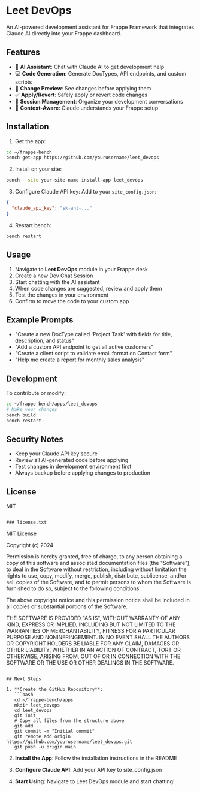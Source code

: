 # Leet DevOps

An AI-powered development assistant for Frappe Framework that integrates Claude AI directly into your Frappe dashboard.

## Features

- 🤖 **AI Assistant**: Chat with Claude AI to get development help
- 💻 **Code Generation**: Generate DocTypes, API endpoints, and custom scripts
- 🔄 **Change Preview**: See changes before applying them
- ✅ **Apply/Revert**: Safely apply or revert code changes
- 📝 **Session Management**: Organize your development conversations
- 🎯 **Context-Aware**: Claude understands your Frappe setup

## Installation

1. Get the app:
```bash
cd ~/frappe-bench
bench get-app https://github.com/yourusername/leet_devops
```

2. Install on your site:
```bash
bench --site your-site-name install-app leet_devops
```

3. Configure Claude API key:
Add to your `site_config.json`:
```json
{
  "claude_api_key": "sk-ant-..."
}
```

4. Restart bench:
```bash
bench restart
```

## Usage

1. Navigate to **Leet DevOps** module in your Frappe desk
2. Create a new Dev Chat Session
3. Start chatting with the AI assistant
4. When code changes are suggested, review and apply them
5. Test the changes in your environment
6. Confirm to move the code to your custom app

## Example Prompts

- "Create a new DocType called 'Project Task' with fields for title, description, and status"
- "Add a custom API endpoint to get all active customers"
- "Create a client script to validate email format on Contact form"
- "Help me create a report for monthly sales analysis"

## Development

To contribute or modify:

```bash
cd ~/frappe-bench/apps/leet_devops
# Make your changes
bench build
bench restart
```

## Security Notes

- Keep your Claude API key secure
- Review all AI-generated code before applying
- Test changes in development environment first
- Always backup before applying changes to production

## License

MIT
```

### license.txt
```
MIT License

Copyright (c) 2024

Permission is hereby granted, free of charge, to any person obtaining a copy
of this software and associated documentation files (the "Software"), to deal
in the Software without restriction, including without limitation the rights
to use, copy, modify, merge, publish, distribute, sublicense, and/or sell
copies of the Software, and to permit persons to whom the Software is
furnished to do so, subject to the following conditions:

The above copyright notice and this permission notice shall be included in all
copies or substantial portions of the Software.

THE SOFTWARE IS PROVIDED "AS IS", WITHOUT WARRANTY OF ANY KIND, EXPRESS OR
IMPLIED, INCLUDING BUT NOT LIMITED TO THE WARRANTIES OF MERCHANTABILITY,
FITNESS FOR A PARTICULAR PURPOSE AND NONINFRINGEMENT. IN NO EVENT SHALL THE
AUTHORS OR COPYRIGHT HOLDERS BE LIABLE FOR ANY CLAIM, DAMAGES OR OTHER
LIABILITY, WHETHER IN AN ACTION OF CONTRACT, TORT OR OTHERWISE, ARISING FROM,
OUT OF OR IN CONNECTION WITH THE SOFTWARE OR THE USE OR OTHER DEALINGS IN THE
SOFTWARE.
```

## Next Steps

1. **Create the GitHub Repository**:
   ```bash
   cd ~/frappe-bench/apps
   mkdir leet_devops
   cd leet_devops
   git init
   # Copy all files from the structure above
   git add .
   git commit -m "Initial commit"
   git remote add origin https://github.com/yourusername/leet_devops.git
   git push -u origin main
   ```

2. **Install the App**:
   Follow the installation instructions in the README

3. **Configure Claude API**:
   Add your API key to site_config.json

4. **Start Using**:
   Navigate to Leet DevOps module and start chatting!
